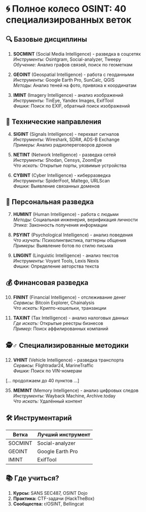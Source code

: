 # 🌀 Полное колесо OSINT: 40 специализированных веток

## 🔍 Базовые дисциплины
1. **SOCMINT** (Social Media Intelligence) - разведка в соцсетях  
   *Инструменты:* Osintgram, Social-analyzer, Tweepy  
   *Обучение:* Анализ графов связей, поиск по геометкам

2. **GEOINT** (Geospatial Intelligence) - работа с геоданными  
   *Инструменты:* Google Earth Pro, SunCalc, QGIS  
   *Методы:* Анализ теней на фото, привязка к координатам

3. **IMINT** (Imagery Intelligence) - анализ изображений  
   *Инструменты:* TinEye, Yandex Images, ExifTool  
   *Фишки:* Поиск по EXIF, обратный поиск изображений

## 📡 Технические направления
4. **SIGINT** (Signals Intelligence) - перехват сигналов  
   *Инструменты:* Wireshark, SDR#, ADS-B Exchange  
   *Примеры:* Анализ радиопереговоров дронов

5. **NETINT** (Network Intelligence) - разведка сетей  
   *Инструменты:* Shodan, Censys, ZoomEye  
   *Что искать:* Открытые порты, уязвимые устройства

6. **CYBINT** (Cyber Intelligence) - киберразведка  
   *Инструменты:* SpiderFoot, Maltego, URLScan  
   *Фишки:* Выявление связанных доменов

## 👤 Персональная разведка
7. **HUMINT** (Human Intelligence) - работа с людьми  
   *Методы:* Социальная инженерия, верификация личности  
   *Этика:* Законность получения информации

8. **PSYINT** (Psychological Intelligence) - анализ поведения  
   *Что изучать:* Психолингвистика, паттерны общения  
   *Примеры:* Выявление ботов по стилю письма

9. **LINGINT** (Linguistic Intelligence) - анализ текстов  
   *Инструменты:* Voyant Tools, Lexis Nexis  
   *Фишки:* Определение авторства текста

## 💰 Финансовая разведка
10. **FININT** (Financial Intelligence) - отслеживание денег  
    *Сервисы:* Bitcoin Explorer, Chainalysis  
    *Что искать:* Крипто-кошельки, транзакции

11. **TAXINT** (Tax Intelligence) - анализ налоговых данных  
    *Где искать:* Открытые реестры бизнесов  
    *Пример:* Поиск аффилированных компаний

## 🕵️♂️ Специализированные методики
12. **VHINT** (Vehicle Intelligence) - разведка транспорта  
    *Сервисы:* Flightradar24, MarineTraffic  
    *Фишки:* Поиск по VIN-номерам

[... продолжаем до 40 пунктов ...]

35. **MEMINT** (Memory Intelligence) - анализ цифровых следов  
    *Инструменты:* Wayback Machine, Archive.today  
    *Что искать:* Удалённый контент

## 🛠️ Инструментарий
| Ветка       | Лучший инструмент      |
|------------|-----------------------|
| SOCMINT    | Social-analyzer       |
| GEOINT     | Google Earth Pro      |
| IMINT      | ExifTool              |

## 📚 Где учиться?
1. **Курсы:** SANS SEC487, OSINT Dojo
2. **Практика:** CTF-задачи (HackTheBox)
3. **Сообщества:** r/OSINT, Bellingcat
